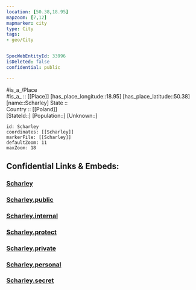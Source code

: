 ```yaml
---
location: [50.38,18.95] 
mapzoom: [7,12] 
mapmarker: city 
type: City
tags:
- geo/City


SpocWebEntityId: 33996
isDeleted: false
confidential: public

---
```

#is_a_/Place  
#is_a_ :: [[Place]] 
[has_place_longitude::18.95] 
[has_place_latitude::50.38] 
[name::Scharley] 
State ::  
Country :: [[Poland]]  
[StateId::] 
[Population::] 
[Unknown::] 


```leaflet
id: Scharley
coordinates: [[Scharley]] 
markerFile: [[Scharley]] 
defaultZoom: 11 
maxZoom: 18
```


## Confidential Links & Embeds: 

### [Scharley](/_Standards/Earth/Continent/Europe/Europe~East/Poland/Provinces~Poland/Silesian/City/Scharley.md) 

### [Scharley.public](/_public/Earth/Continent/Europe/Europe~East/Poland/Provinces~Poland/Silesian/City/Scharley.public.md) 

### [Scharley.internal](/_internal/Earth/Continent/Europe/Europe~East/Poland/Provinces~Poland/Silesian/City/Scharley.internal.md) 

### [Scharley.protect](/_protect/Earth/Continent/Europe/Europe~East/Poland/Provinces~Poland/Silesian/City/Scharley.protect.md) 

### [Scharley.private](/_private/Earth/Continent/Europe/Europe~East/Poland/Provinces~Poland/Silesian/City/Scharley.private.md) 

### [Scharley.personal](/_personal/Earth/Continent/Europe/Europe~East/Poland/Provinces~Poland/Silesian/City/Scharley.personal.md) 

### [Scharley.secret](/_secret/Earth/Continent/Europe/Europe~East/Poland/Provinces~Poland/Silesian/City/Scharley.secret.md)

